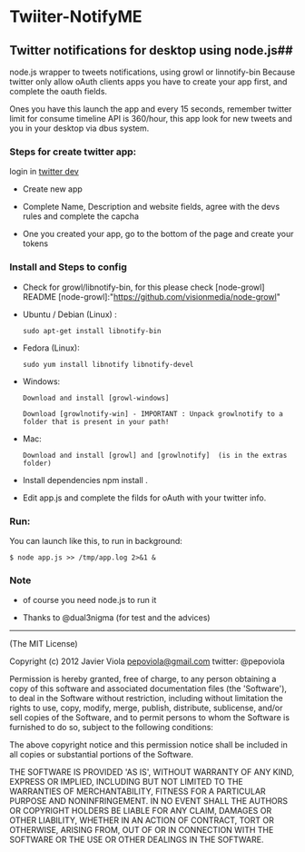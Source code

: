 # Twiiter-NotifyME #

## Twitter notifications for desktop using node.js##

 node.js wrapper to tweets notifications, using growl or linnotify-bin 
 Because twitter only allow oAuth clients apps you have to create your app
 first, and complete the oauth fields.

 Ones you have this launch the app and every 15 seconds, remember twitter limit
 for consume timeline API is 360/hour, this app look for new tweets and you in
 your desktop via dbus system.

### Steps for create twitter app: ###

  [twitter dev]:"https://dev.twitter.com/apps"
  login in [twitter dev]
 
  * Create new app
 
  * Complete Name, Description and website fields, agree with the devs rules and complete the capcha
  
  * One you created your app, go to the bottom of the page and create your tokens


### Install and Steps to config ###

  * Check for growl/libnotify-bin, for this please check [node-growl] README
  [node-growl]:"https://github.com/visionmedia/node-growl"
  
  * Ubuntu / Debian (Linux) :

		sudo apt-get install libnotify-bin
  
  * Fedora (Linux):
        
		sudo yum install libnotify libnotify-devel
  * Windows:
      
		Download and install [growl-windows]
   
      	Download [growlnotify-win] - IMPORTANT : Unpack growlnotify to a folder that is present in your path!

  * Mac:
      
		Download and install [growl] and [growlnotify]  (is in the extras folder)

[growl-windows]:"http://www.growlforwindows.com/gfw/default.aspx"
[growlnotify-win]:"http://www.growlforwindows.com/gfw/help/growlnotify.aspx"
[growl]:"http://growl.info/downloads"
[growlnotify]:"http://growl.info/downloads"

  * Install dependencies
		npm install .
		
  * Edit app.js and complete the filds for oAuth with your twitter info.


### Run: ###
 
 You can launch like this, to run in background:
 
 	$ node app.js >> /tmp/app.log 2>&1 &
 

### Note ###
 * of course you need node.js to run it 

 * Thanks to @dual3nigma (for test and the advices)

---


(The MIT License)

Copyright (c) 2012 Javier Viola <pepoviola@gmail.com> twitter: @pepoviola

Permission is hereby granted, free of charge, to any person obtaining a copy of this software and associated documentation files (the 'Software'), to deal in the Software without restriction, including without limitation the rights to use, copy, modify, merge, publish, distribute, sublicense, and/or sell copies of the Software, and to permit persons to whom the Software is furnished to do so, subject to the following conditions:

The above copyright notice and this permission notice shall be included in all copies or substantial portions of the Software.

THE SOFTWARE IS PROVIDED 'AS IS', WITHOUT WARRANTY OF ANY KIND, EXPRESS OR IMPLIED, INCLUDING BUT NOT LIMITED TO THE WARRANTIES OF MERCHANTABILITY, FITNESS FOR A PARTICULAR PURPOSE AND NONINFRINGEMENT. IN NO EVENT SHALL THE AUTHORS OR COPYRIGHT HOLDERS BE LIABLE FOR ANY CLAIM, DAMAGES OR OTHER LIABILITY, WHETHER IN AN ACTION OF CONTRACT, TORT OR OTHERWISE, ARISING FROM, OUT OF OR IN CONNECTION WITH THE SOFTWARE OR THE USE OR OTHER DEALINGS IN THE SOFTWARE.


